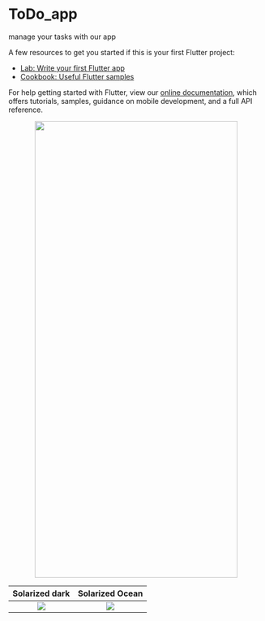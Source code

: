 # ToDo_app

manage your tasks with our app



A few resources to get you started if this is your first Flutter project:

- [Lab: Write your first Flutter app](https://flutter.dev/docs/get-started/codelab)
- [Cookbook: Useful Flutter samples](https://flutter.dev/docs/cookbook)

For help getting started with Flutter, view our
[online documentation](https://flutter.dev/docs), which offers tutorials,
samples, guidance on mobile development, and a full API reference.

<p align="center">
<img src="https://user-images.githubusercontent.com/94145850/161749750-67aa8109-ab58-4db4-97ed-9069af788972.png" width="400" height="900" />
 </p>
 
 Solarized dark             |  Solarized Ocean
:-------------------------:|:-------------------------:
![](https://https://user-images.githubusercontent.com/94145850/161749750-67aa8109-ab58-4db4-97ed-9069af788972.png)  |  ![](https:file:///C:/Users/AHMED%20OSAMA/OneDrive/Desktop/Screenshot_1649160578.png)



